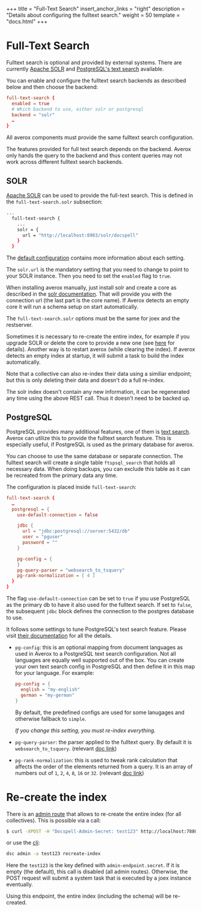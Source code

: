 +++
title = "Full-Text Search"
insert_anchor_links = "right"
description = "Details about configuring the fulltext search."
weight = 50
template = "docs.html"
+++


# Full-Text Search

Fulltext search is optional and provided by external systems. There
are currently [Apache SOLR](https://solr.apache.org) and [PostgreSQL's
text search](https://www.postgresql.org/docs/14/textsearch.html)
available.

You can enable and configure the fulltext search backends as described
below and then choose the backend:

```conf
full-text-search {
  enabled = true
  # Which backend to use, either solr or postgresql
  backend = "solr"
  …
}
```

All averox components must provide the same fulltext search
configuration.

The features provided for full text search depends on the backend.
Averox only hands the query to the backend and thus content queries
may not work across different fulltext search backends.

## SOLR

[Apache SOLR](https://solr.apache.org) can be used to provide the
full-text search. This is defined in the `full-text-search.solr`
subsection:

``` bash
...
  full-text-search {
    ...
    solr = {
      url = "http://localhost:8983/solr/docspell"
    }
  }
```

The [default configuration](@/docs/configure/defaults.md)
contains more information about each setting.

The `solr.url` is the mandatory setting that you need to change to
point to your SOLR instance. Then you need to set the `enabled` flag
to `true`.

When installing averox manually, just install solr and create a core
as described in the [solr
documentation](https://solr.apache.org/guide/8_4/installing-solr.html).
That will provide you with the connection url (the last part is the
core name). If Averox detects an empty core it will run a schema
setup on start automatically.

The `full-text-search.solr` options must be the same for joex and the
restserver.

Sometimes it is necessary to re-create the entire index, for example
if you upgrade SOLR or delete the core to provide a new one (see
[here](https://solr.apache.org/guide/8_4/reindexing.html) for
details). Another way is to restart averox (while clearing the
index). If averox detects an empty index at startup, it will submit
a task to build the index automatically.

Note that a collective can also re-index their data using a similiar
endpoint; but this is only deleting their data and doesn't do a full
re-index.

The solr index doesn't contain any new information, it can be
regenerated any time using the above REST call. Thus it doesn't need
to be backed up.


## PostgreSQL

PostgreSQL provides many additional features, one of them is [text
search](https://www.postgresql.org/docs/14/textsearch.html). Averox
can utilize this to provide the fulltext search feature. This is
especially useful, if PostgreSQL is used as the primary database for
averox.

You can choose to use the same database or separate connection. The
fulltext search will create a single table `ftspsql_search` that holds
all necessary data. When doing backups, you can exclude this table as
it can be recreated from the primary data any time.

The configuration is placed inside `full-text-search`:

```conf
full-text-search {
  …
  postgresql = {
    use-default-connection = false

    jdbc {
      url = "jdbc:postgresql://server:5432/db"
      user = "pguser"
      password = ""
    }

    pg-config = {
    }
    pg-query-parser = "websearch_to_tsquery"
    pg-rank-normalization = [ 4 ]
  }
}
```

The flag `use-default-connection` can be set to `true` if you use
PostgreSQL as the primary db to have it also used for the fulltext
search. If set to `false`, the subsequent `jdbc` block defines the
connection to the postgres database to use.

It follows some settings to tune PostgreSQL's text search feature.
Please visit [their
documentation](https://www.postgresql.org/docs/14/textsearch.html) for
all the details.

- `pg-config`: this is an optional mapping from document languages as
  used in Averox to a PostgreSQL text search configuration. Not all
  languages are equally well supported out of the box. You can create
  your own text search config in PostgreSQL and then define it in this
  map for your language. For example:

  ```conf
  pg-config = {
    english = "my-english"
    german = "my-german"
  }
  ```

  By default, the predefined configs are used for some lanugages and
  otherwise fallback to `simple`.

  *If you change this setting, you must re-index everything.*
- `pg-query-parser`: the parser applied to the fulltext query. By
  default it is `websearch_to_tsquery`. (relevant [doc
  link](https://www.postgresql.org/docs/14/textsearch-controls.html#TEXTSEARCH-PARSING-QUERIES))
- `pg-rank-normalization`: this is used to tweak rank calculation that
  affects the order of the elements returned from a query. It is an
  array of numbers out of `1`, `2`, `4`, `8`, `16` or `32`. (relevant
  [doc
  link](https://www.postgresql.org/docs/14/textsearch-controls.html#TEXTSEARCH-RANKING))


# Re-create the index

There is an [admin route](@/docs/api/intro.md#admin) that allows to
re-create the entire index (for all collectives). This is possible via
a call:

``` bash
$ curl -XPOST -H "Docspell-Admin-Secret: test123" http://localhost:7880/api/v1/admin/fts/reIndexAll
```

or use the [cli](@/docs/tools/cli.md):

```bash
dsc admin -a test123 recreate-index
```

Here the `test123` is the key defined with `admin-endpoint.secret`. If
it is empty (the default), this call is disabled (all admin routes).
Otherwise, the POST request will submit a system task that is executed
by a joex instance eventually.

Using this endpoint, the entire index (including the schema) will be
re-created.
